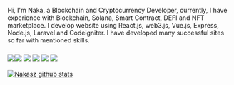 Hi, I'm Naka, a Blockchain and Cryptocurrency Developer, currently, I have experience with Blockchain, Solana, Smart Contract, DEFI and NFT marketplace. I develop website using React.js, web3.js, Vue.js, Express, Node.js, Laravel and Codeigniter.
I have developed many successful sites so far with mentioned skills.

### ![](https://img.shields.io/badge/Blockchain-%3C%2F%3E-blueviolet)![](https://img.shields.io/badge/Solidity-%3C%2F%3E-yellow) ![](https://img.shields.io/badge/Typescript-%7C-0%2C%2022%2C%20100) ![](https://img.shields.io/badge/Web3.js-%7C-yellowgreen) ![](https://img.shields.io/badge/Smart%20Contracts-%7C-blue) ![](https://img.shields.io/badge/Cryptocurrency-%7C-ff69b4)

[![ Nakasz github stats](https://github-readme-stats.vercel.app/api?username=Nakasz&show_icons=true&title_color=096cde&icon_color=8291b0&text_color=000000)](https://0xnaka.dev)
